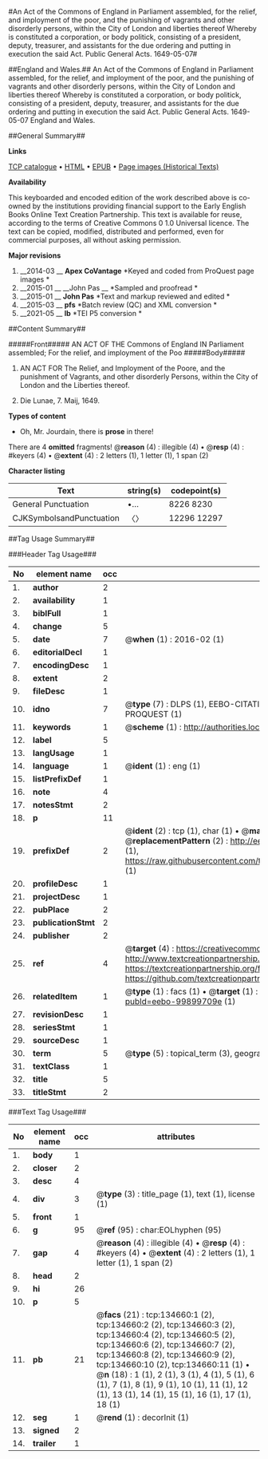 #An Act of the Commons of England in Parliament assembled, for the relief, and imployment of the poor, and the punishing of vagrants and other disorderly persons, within the City of London and liberties thereof Whereby is constituted a corporation, or body politick, consisting of a president, deputy, treasurer, and assistants for the due ordering and putting in execution the said Act. Public General Acts. 1649-05-07#

##England and Wales.##
An Act of the Commons of England in Parliament assembled, for the relief, and imployment of the poor, and the punishing of vagrants and other disorderly persons, within the City of London and liberties thereof Whereby is constituted a corporation, or body politick, consisting of a president, deputy, treasurer, and assistants for the due ordering and putting in execution the said Act.
Public General Acts. 1649-05-07
England and Wales.

##General Summary##

**Links**

[TCP catalogue](http://www.ota.ox.ac.uk/tcp/)  • 
[HTML](http://tei.it.ox.ac.uk/tcp/Texts-HTML/free/A83/A83634.html)  • 
[EPUB](http://tei.it.ox.ac.uk/tcp/Texts-EPUB/free/A83/A83634.epub) • 
[Page images (Historical Texts)](https://historicaltexts.jisc.ac.uk/eebo-99899709e)

**Availability**

This keyboarded and encoded edition of the work described above is co-owned by the
    institutions providing financial support to the Early English Books Online Text Creation
    Partnership. This text is available for reuse, according to the terms of  Creative Commons 0 1.0 Universal
    licence. The text can be copied, modified, distributed and performed, even for commercial
    purposes, all without asking permission.

**Major revisions**

1. __2014-03 __ __Apex CoVantage__ *Keyed and coded from ProQuest page images *
1. __2015-01 __ __John Pas __ *Sampled and proofread *
1. __2015-01 __ __John Pas__ *Text and markup reviewed and edited *
1. __2015-03 __ __pfs__ *Batch review (QC) and XML conversion *
1. __2021-05 __ __lb__ *TEI P5 conversion *

##Content Summary##

#####Front#####
 AN ACT OF THE Commons of England IN Parliament assembled; For the relief, and imployment of the Poo
#####Body#####

1. AN ACT FOR The Relief, and Imployment of the Poore, and the punishment of Vagrants, and other disorderly Persons, within the City of London and the Liberties thereof.

1. Die Lunae, 7. Maij, 1649.

**Types of content**

  * Oh, Mr. Jourdain, there is **prose** in there!

There are 4 **omitted** fragments! 
 @__reason__ (4) : illegible (4)  •  @__resp__ (4) : #keyers (4)  •  @__extent__ (4) : 2 letters (1), 1 letter (1), 1 span (2)

**Character listing**


|Text|string(s)|codepoint(s)|
|---|---|---|
|General Punctuation|•…|8226 8230|
|CJKSymbolsandPunctuation|〈〉|12296 12297|

##Tag Usage Summary##

###Header Tag Usage###

|No|element name|occ|attributes|
|---|---|---|---|
|1.|__author__|2||
|2.|__availability__|1||
|3.|__biblFull__|1||
|4.|__change__|5||
|5.|__date__|7| @__when__ (1) : 2016-02 (1)|
|6.|__editorialDecl__|1||
|7.|__encodingDesc__|1||
|8.|__extent__|2||
|9.|__fileDesc__|1||
|10.|__idno__|7| @__type__ (7) : DLPS (1), EEBO-CITATION (1), VID (1), EEBO-PROQUEST (1), STC (2), PROQUEST (1)|
|11.|__keywords__|1| @__scheme__ (1) : http://authorities.loc.gov/ (1)|
|12.|__label__|5||
|13.|__langUsage__|1||
|14.|__language__|1| @__ident__ (1) : eng (1)|
|15.|__listPrefixDef__|1||
|16.|__note__|4||
|17.|__notesStmt__|2||
|18.|__p__|11||
|19.|__prefixDef__|2| @__ident__ (2) : tcp (1), char (1)  •  @__matchPattern__ (2) : ([0-9\-]+):([0-9IVX]+) (1), (.+) (1)  •  @__replacementPattern__ (2) : http://eebo.chadwyck.com/downloadtiff?vid=$1&page=$2 (1), https://raw.githubusercontent.com/textcreationpartnership/Texts/master/tcpchars.xml#$1 (1)|
|20.|__profileDesc__|1||
|21.|__projectDesc__|1||
|22.|__pubPlace__|2||
|23.|__publicationStmt__|2||
|24.|__publisher__|2||
|25.|__ref__|4| @__target__ (4) : https://creativecommons.org/publicdomain/zero/1.0/ (1), http://www.textcreationpartnership.org/docs/. (1), https://textcreationpartnership.org/faq/#faq05 (1), https://github.com/textcreationpartnership (1)|
|26.|__relatedItem__|1| @__type__ (1) : facs (1)  •  @__target__ (1) : https://data.historicaltexts.jisc.ac.uk/view?pubId=eebo-99899709e (1)|
|27.|__revisionDesc__|1||
|28.|__seriesStmt__|1||
|29.|__sourceDesc__|1||
|30.|__term__|5| @__type__ (5) : topical_term (3), geographic_name (2)|
|31.|__textClass__|1||
|32.|__title__|5||
|33.|__titleStmt__|2||


###Text Tag Usage###

|No|element name|occ|attributes|
|---|---|---|---|
|1.|__body__|1||
|2.|__closer__|2||
|3.|__desc__|4||
|4.|__div__|3| @__type__ (3) : title_page (1), text (1), license (1)|
|5.|__front__|1||
|6.|__g__|95| @__ref__ (95) : char:EOLhyphen (95)|
|7.|__gap__|4| @__reason__ (4) : illegible (4)  •  @__resp__ (4) : #keyers (4)  •  @__extent__ (4) : 2 letters (1), 1 letter (1), 1 span (2)|
|8.|__head__|2||
|9.|__hi__|26||
|10.|__p__|5||
|11.|__pb__|21| @__facs__ (21) : tcp:134660:1 (2), tcp:134660:2 (2), tcp:134660:3 (2), tcp:134660:4 (2), tcp:134660:5 (2), tcp:134660:6 (2), tcp:134660:7 (2), tcp:134660:8 (2), tcp:134660:9 (2), tcp:134660:10 (2), tcp:134660:11 (1)  •  @__n__ (18) : 1 (1), 2 (1), 3 (1), 4 (1), 5 (1), 6 (1), 7 (1), 8 (1), 9 (1), 10 (1), 11 (1), 12 (1), 13 (1), 14 (1), 15 (1), 16 (1), 17 (1), 18 (1)|
|12.|__seg__|1| @__rend__ (1) : decorInit (1)|
|13.|__signed__|2||
|14.|__trailer__|1||
